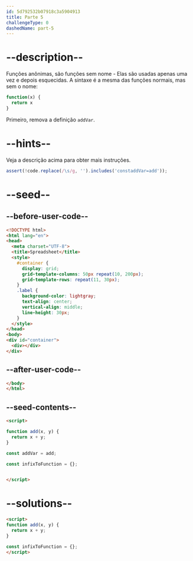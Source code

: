```yaml
---
id: 5d792532b07918c3a5904913
title: Parte 5
challengeType: 0
dashedName: part-5
---
```


# --description--

Funções anônimas, são funções sem nome - Elas são usadas apenas uma vez e depois esquecidas. A sintaxe é a mesma das funções normais, mas sem o nome:

```js
function(x) {
  return x
}
```

Primeiro, remova a definição `addVar`.

# --hints--

Veja a descrição acima para obter mais instruções.

```js
assert(!code.replace(/\s/g, '').includes('constaddVar=add'));
```

# --seed--

## --before-user-code--

```html
<!DOCTYPE html>
<html lang="en">
<head>
  <meta charset="UTF-8">
  <title>Spreadsheet</title>
  <style>
    #container {
      display: grid;
      grid-template-columns: 50px repeat(10, 200px);
      grid-template-rows: repeat(11, 30px);
    }
    .label {
      background-color: lightgray;
      text-align: center;
      vertical-align: middle;
      line-height: 30px;
    }
  </style>
</head>
<body>
<div id="container">
  <div></div>
</div>
```

## --after-user-code--

```html
</body>
</html>
```

## --seed-contents--

```html
<script>

function add(x, y) {
  return x + y;
}

const addVar = add;

const infixToFunction = {};


</script>
```

# --solutions--

```html
<script>
function add(x, y) {
  return x + y;
}

const infixToFunction = {};
</script>
```
